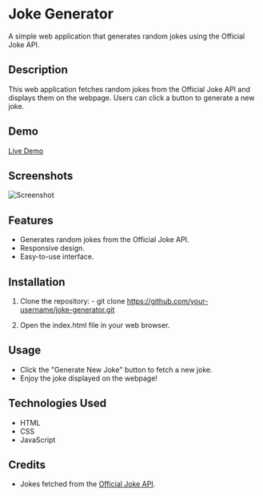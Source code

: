 # Joke Generator

A simple web application that generates random jokes using the Official Joke API.

## Description

This web application fetches random jokes from the Official Joke API and displays them on the webpage. Users can click a button to generate a new joke.

## Demo

[Live Demo]( https://mirdanish6594.github.io/Jokes-generator/) 

## Screenshots

![Screenshot](https://github.com/mirdanish6594/Jokes-generator/main/assets/Screenshot.png)

## Features

- Generates random jokes from the Official Joke API.
- Responsive design.
- Easy-to-use interface.

## Installation

1. Clone the repository: - git clone https://github.com/your-username/joke-generator.git

2. Open the index.html file in your web browser.

## Usage

- Click the "Generate New Joke" button to fetch a new joke.
- Enjoy the joke displayed on the webpage!

## Technologies Used

- HTML
- CSS
- JavaScript

## Credits

- Jokes fetched from the [Official Joke API](https://official-joke-api.appspot.com/).

